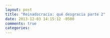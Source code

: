 ```yaml
---
layout: post
title: "Reinadocracia: qué desgracia parte 2"
date: 2013-12-03 14:15:12 -0500
comments: true
categories: 
---
```

